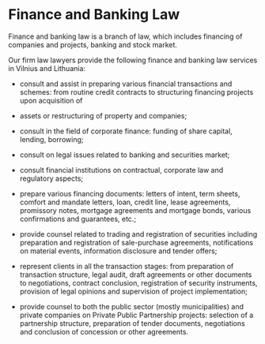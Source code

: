 # Finance and Banking Law

Finance and banking law is a branch of law, which includes financing of companies and projects, banking and stock market.

Our firm law lawyers provide the following finance and banking law services in Vilnius and Lithuania:

- consult and assist in preparing various financial transactions and schemes: from routine credit contracts to structuring financing projects upon acquisition of 

- assets or restructuring of property and companies;

- consult in the field of corporate finance: funding of share capital, lending, borrowing;

- consult on legal issues related to banking and securities market;

- consult financial institutions on contractual, corporate law and regulatory aspects;

- prepare various financing documents: letters of intent, term sheets, comfort and mandate letters, loan, credit line, lease agreements, promissory notes, mortgage agreements and mortgage bonds, various confirmations and guarantees, etc.;

- provide counsel related to trading and registration of securities including preparation and registration of sale-purchase agreements, notifications on material events, information disclosure and tender offers;

- represent clients in all the transaction stages: from preparation of transaction structure, legal audit, draft agreements or other documents to negotiations, contract conclusion, registration of security instruments, provision of legal opinions and supervision of project implementation;

- provide counsel to both the public sector (mostly municipalities) and private companies on Private Public Partnership projects: selection of a partnership structure, preparation of tender documents, negotiations and conclusion of concession or other agreements.
